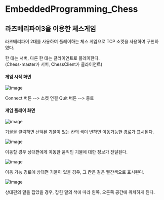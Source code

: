 # EmbeddedProgramming_Chess
라즈베리파이3을 이용한 체스게임
-----

라즈베리파이 2대를 사용하여 플레이하는 체스 게임으로 TCP 소켓을 사용하여 구현하였다.      
      
한 대는 서버, 다른 한 대는 클라이언트로 플레이한다.     
(Chess-master가 서버, ChessClient가 클라이언트)

#### 게임 시작 화면
![image](https://user-images.githubusercontent.com/77111523/116769928-c1dab500-aa7a-11eb-8e4c-be5835c5a3e1.png)

Connect 버튼 --> 소켓 연결     Quit 버튼 --> 종료

#### 게임 플레이 화면
![image](https://user-images.githubusercontent.com/77111523/116770050-b20fa080-aa7b-11eb-9994-2d893d058931.png)

기물을 클릭하면 선택된 기물이 있는 칸의 색이 변하면 이동가능한 경로가 표시된다.     
     

![image](https://user-images.githubusercontent.com/77111523/116770149-7e814600-aa7c-11eb-8e79-a9b5c713a49e.png)

이동할 경우 상대편에게 이동한 움직인 기물에 대한 정보가 전달된다.     
     

![image](https://user-images.githubusercontent.com/77111523/116770163-9f499b80-aa7c-11eb-886b-e36d364dfa20.png)

이동 가능 경로에 상대편 기물이 있을 경우, 그 칸은 같은 빨간색으로 표시된다.     
     

![image](https://user-images.githubusercontent.com/77111523/116770190-ab355d80-aa7c-11eb-9b47-16faf60abe78.png)

상대편의 말을 잡았을 경우, 잡힌 말의 색에 따라 왼쪽, 오른쪽 공간에 위치하게 된다.

     
